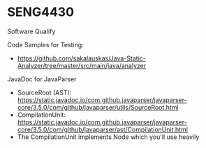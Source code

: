 # SENG4430
Software Qualify

Code Samples for Testing:
- https://github.com/sakalauskas/Java-Static-Analyzer/tree/master/src/main/java/analyzer

JavaDoc for JavaParser
- SourceRoot (AST): https://static.javadoc.io/com.github.javaparser/javaparser-core/3.5.0/com/github/javaparser/utils/SourceRoot.html
- CompilationUnit: https://static.javadoc.io/com.github.javaparser/javaparser-core/3.5.0/com/github/javaparser/ast/CompilationUnit.html
- The CompilationUnit implements Node which you'll use heavily 
